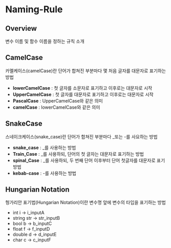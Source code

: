 # Naming-Rule

## Overview
변수 이름 및 함수 이름을 정하는 규칙 소개

## CamelCase
카멜케이스(camelCase)란 단어가 합쳐진 부분마다 맻 처음 글자를 대문자로 표기하는 방법
- **lowerCamelCase** : 첫 글자를 소문자로 표기하고 이후로는 대문자로 시작
- **UpperCamelCase** : 첫 글자를 대문자로 표기하고 이후로는 대문자로 시작
- **PascalCase** : UpperCamelCase와 같은 의미
- **camelCase** : lowerCamelCase와 같은 의미

## SnakeCase
스네이크케이스(snake_case)란 단어가 합쳐진 부분마다 _또는 -를 사요하는 방법
- **snake_case** : _를 사용하는 방법
- **Train_Case** : _를 사용하되, 단어의 첫 글자는 대문자로 표기하는 방법
- **spinal_Case** : _를 사용하되, 두 번째 단어 이후부터 단어 첫글자를 대문자로 표기방법
- **kebab-case** : -를 사용하는 방법

## Hungarian Notation
헝가리안 표기법(Hungarian Notation)이란 변수명 앞에 변수의 타입을 표기하는 방법
- int i -> i_inputA
- string str -> str_inputB
- bool b -> b_inputC
- float f -> f_inputD
- double d -> d_inputE
- char c -> c_inputF
